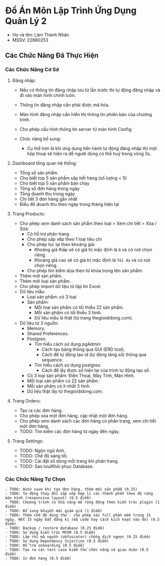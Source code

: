 # Đồ Án Môn Lập Trình Ứng Dụng Quản Lý 2

- Họ và tên: Lâm Thành Nhân
- MSSV: 22880253

## Các Chức Năng Đã Thực Hiện

### Các Chức Năng Cơ Sở

1. Đăng nhập:

    - Nếu có thông tin đăng nhập lưu từ lần trước thì tự động đăng nhập và đi vào màn hình chính luôn.
    - Thông tin đăng nhập cần phải được mã hóa.
    - Màn hình đăng nhập cần hiển thị thông tin phiên bản của chương trình.
    - Cho phép cấu hình thông tin server từ màn hình Config

    - Chức năng bổ sung:
        - Cụ thể hơn là khi ứng dụng tiến hành tự động đăng nhập thì một hộp thoại sẽ hiện ra để người dùng có thể huỷ trong vòng 3s.

2. Dashboard tổng quan hệ thống:

    - Tổng số sản phẩm.
    - Cho biết top 5 sản phẩm sắp hết hàng (số lượng < 5)
    - Cho biết top 5 sản phẩm bán chạy
    - Tổng số đơn hàng trong ngày
    - Tổng doanh thu trong ngày
    - Chi tiết 3 đơn hàng gần nhất
    - Biểu đồ doanh thu theo ngày trong tháng hiện tại

3. Trang Products:

    - Cho phép xem danh sách sản phẩm theo loại > Xem chi tiết > Xóa / Sửa:
        - Có hỗ trợ phân trang
        - Cho phép sắp xếp theo 1 loại tiêu chí
        - Cho phép lọc lại theo khoảng giá:
            - Khoảng giá thấp sẽ có giá trị mặc định là `0` và có nút chọn riêng.
            - Khoảng giá cao sẽ có giá trị mặc định là `Tối đa` và có nút chọn riêng.
        - Cho phép tìm kiếm dựa theo từ khóa trong tên sản phẩm:
    - Thêm mới sản phẩm.
    - Thêm mới loại sản phẩm.
    - Cho phép import dữ liệu từ tập tin Excel.
    - Dữ liệu mẫu:
        - Loại sản phẩm: có 3 loại
        - Sản phẩm:
            - Mỗi loại sản phẩm có tối thiểu 22 sản phẩm.
            - Mỗi sản phẩm có tối thiểu 3 hình.
            - Dữ liệu mẫu là thật (từ trang thegioididong.com).
    - Dữ liệu từ 3 nguồn:
        - Memory.
        - Shared Preferences.
        - Postgres:
            - Tìm hiểu cách sử dụng pgAdmin:
                - Cách tạo bảng thông qua GUI (ERD tool).
                - Cách để tự động tạo id (tự động tăng số) thông qua sequence.
            - Tìm hiểu cách sử dụng postgres:
                - Cách để lấy được số hiện tại của trình tự động tạo số.
        - Có 3 loại sản phẩm: Điện Thoại, Máy Tính, Màn Hình.
        - Mỗi loại sản phẩm có 22 sản phẩm.
        - Mỗi sản phẩm có ít nhất 3 hình.
        - Dữ liệu thật lấy từ thegioididong.com.

4. Trang Orders:

    - Tạo ra các đơn hàng.
    - Cho phép xóa một đơn hàng, cập nhật một đơn hàng.
    - Cho phép xem danh sách các đơn hàng có phân trang, xem chi tiết một đơn hàng.
    - TODO: Tìm kiếm các đơn hàng từ ngày đến ngày.

5. Trang Settings:

    - TODO: Ngôn ngữ Anh.
    - TODO: Chế độ sáng tối.
    - TODO: Cài đặt số dòng mỗi trang khi phân trang.
    - TODO: Sao lưu/Khôi phục Database.

### Các Chức Năng Tự Chọn

    - TODO: Auto save khi tạo đơn hàng, thêm mới sản phẩm (0.25)
    - TODO: Tự động thay đổi sắp xếp hợp lí các thành phần theo độ rộng màn hình (responsive layout) (0.5 điểm)
    - TODO: Chương trình có khả năng mở rộng động theo kiến trúc plugin (1 điểm)
    - TODO: Bổ sung khuyến mãi giảm giá (1 điểm)
    - TODO: Thêm chế độ dùng thử - cho phép xài full phần mềm trong 15 ngày. Hết 15 ngày bắt đăng kí (mã code hay cách kích hoạt nào đó) (0.5 điểm)
    - TODO: Backup / restore database (0.25 điểm)
    - TODO: Sử dụng kiến trúc MVVM (0.5 điểm)
    - TODO: Làm rối mã nguồn (obfuscator) chống dịch ngược (0.25 điểm)
    - TODO: Sử dụng Dependency Injection (0.5 điểm)
    - TODO: Hỗ trợ onboarding (0.5 điểm)
    - TODO: Tạo ra các test case kiểm thử chức năng và giao diện (0.5 điểm)
    - TODO: In đơn hàng (0.5 điểm)
